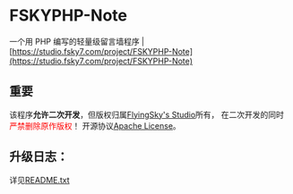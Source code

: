 # FSKYPHP-Note
一个用 PHP 编写的轻量级留言墙程序 | [https://studio.fsky7.com/project/FSKYPHP-Note](https://studio.fsky7.com/project/FSKYPHP-Note)

## 重要
该程序**允许二次开发**，但版权归属[FlyingSky's Studio](https://studio.fsky7.com)所有，
在二次开发的同时<font color="red">严禁删除原作版权</font>！</b>
开源协议[Apache License](http://www.apache.org/licenses/LICENSE-2.0)。

## 升级日志：
详见[README.txt](https://github.com/FlyingSky-CN/FSKYPHP-Note/blob/master/readme.txt)
